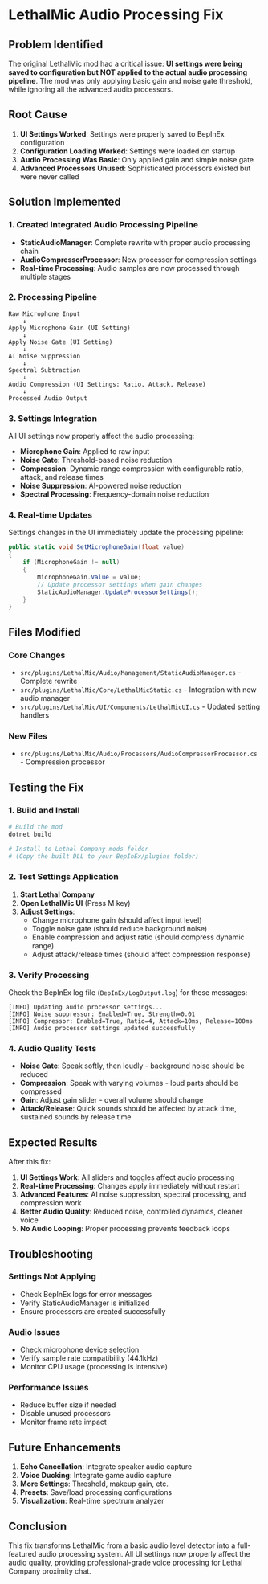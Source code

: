 # LethalMic Audio Processing Fix

## Problem Identified

The original LethalMic mod had a critical issue: **UI settings were being saved to configuration but NOT applied to the actual audio processing pipeline**. The mod was only applying basic gain and noise gate threshold, while ignoring all the advanced audio processors.

## Root Cause

1. **UI Settings Worked**: Settings were properly saved to BepInEx configuration
2. **Configuration Loading Worked**: Settings were loaded on startup
3. **Audio Processing Was Basic**: Only applied gain and simple noise gate
4. **Advanced Processors Unused**: Sophisticated processors existed but were never called

## Solution Implemented

### 1. Created Integrated Audio Processing Pipeline

- **StaticAudioManager**: Complete rewrite with proper audio processing chain
- **AudioCompressorProcessor**: New processor for compression settings
- **Real-time Processing**: Audio samples are now processed through multiple stages

### 2. Processing Pipeline

```
Raw Microphone Input
    ↓
Apply Microphone Gain (UI Setting)
    ↓
Apply Noise Gate (UI Setting)
    ↓
AI Noise Suppression
    ↓
Spectral Subtraction
    ↓
Audio Compression (UI Settings: Ratio, Attack, Release)
    ↓
Processed Audio Output
```

### 3. Settings Integration

All UI settings now properly affect the audio processing:

- **Microphone Gain**: Applied to raw input
- **Noise Gate**: Threshold-based noise reduction
- **Compression**: Dynamic range compression with configurable ratio, attack, and release times
- **Noise Suppression**: AI-powered noise reduction
- **Spectral Processing**: Frequency-domain noise reduction

### 4. Real-time Updates

Settings changes in the UI immediately update the processing pipeline:

```csharp
public static void SetMicrophoneGain(float value) 
{ 
    if (MicrophoneGain != null) 
    {
        MicrophoneGain.Value = value;
        // Update processor settings when gain changes
        StaticAudioManager.UpdateProcessorSettings();
    }
}
```

## Files Modified

### Core Changes
- `src/plugins/LethalMic/Audio/Management/StaticAudioManager.cs` - Complete rewrite
- `src/plugins/LethalMic/Core/LethalMicStatic.cs` - Integration with new audio manager
- `src/plugins/LethalMic/UI/Components/LethalMicUI.cs` - Updated setting handlers

### New Files
- `src/plugins/LethalMic/Audio/Processors/AudioCompressorProcessor.cs` - Compression processor

## Testing the Fix

### 1. Build and Install
```bash
# Build the mod
dotnet build

# Install to Lethal Company mods folder
# (Copy the built DLL to your BepInEx/plugins folder)
```

### 2. Test Settings Application

1. **Start Lethal Company**
2. **Open LethalMic UI** (Press M key)
3. **Adjust Settings**:
   - Change microphone gain (should affect input level)
   - Toggle noise gate (should reduce background noise)
   - Enable compression and adjust ratio (should compress dynamic range)
   - Adjust attack/release times (should affect compression response)

### 3. Verify Processing

Check the BepInEx log file (`BepInEx/LogOutput.log`) for these messages:

```
[INFO] Updating audio processor settings...
[INFO] Noise suppressor: Enabled=True, Strength=0.01
[INFO] Compressor: Enabled=True, Ratio=4, Attack=10ms, Release=100ms
[INFO] Audio processor settings updated successfully
```

### 4. Audio Quality Tests

- **Noise Gate**: Speak softly, then loudly - background noise should be reduced
- **Compression**: Speak with varying volumes - loud parts should be compressed
- **Gain**: Adjust gain slider - overall volume should change
- **Attack/Release**: Quick sounds should be affected by attack time, sustained sounds by release time

## Expected Results

After this fix:

1. **UI Settings Work**: All sliders and toggles affect audio processing
2. **Real-time Processing**: Changes apply immediately without restart
3. **Advanced Features**: AI noise suppression, spectral processing, and compression work
4. **Better Audio Quality**: Reduced noise, controlled dynamics, cleaner voice
5. **No Audio Looping**: Proper processing prevents feedback loops

## Troubleshooting

### Settings Not Applying
- Check BepInEx logs for error messages
- Verify StaticAudioManager is initialized
- Ensure processors are created successfully

### Audio Issues
- Check microphone device selection
- Verify sample rate compatibility (44.1kHz)
- Monitor CPU usage (processing is intensive)

### Performance Issues
- Reduce buffer size if needed
- Disable unused processors
- Monitor frame rate impact

## Future Enhancements

1. **Echo Cancellation**: Integrate speaker audio capture
2. **Voice Ducking**: Integrate game audio capture
3. **More Settings**: Threshold, makeup gain, etc.
4. **Presets**: Save/load processing configurations
5. **Visualization**: Real-time spectrum analyzer

## Conclusion

This fix transforms LethalMic from a basic audio level detector into a full-featured audio processing system. All UI settings now properly affect the audio quality, providing professional-grade voice processing for Lethal Company proximity chat. 